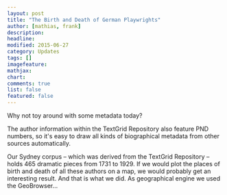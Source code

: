 ```yaml
---
layout: post
title: "The Birth and Death of German Playwrights"
author: [mathias, frank]
description: 
headline: 
modified: 2015-06-27
category: Updates
tags: []
imagefeature: 
mathjax: 
chart: 
comments: true
list: false
featured: false
---
```

Why not toy around with some metadata today?

The author information within the TextGrid Repository also feature PND numbers, so it's easy to draw all kinds of biographical metadata from other sources automatically.

Our Sydney corpus – which was derived from the TextGrid Repository – holds 465 dramatic pieces from 1731 to 1929. If we would plot the places of birth and death of all these authors on a map, we would probably get an interesting result. And that is what we did. As geographical engine we used the GeoBrowser...

